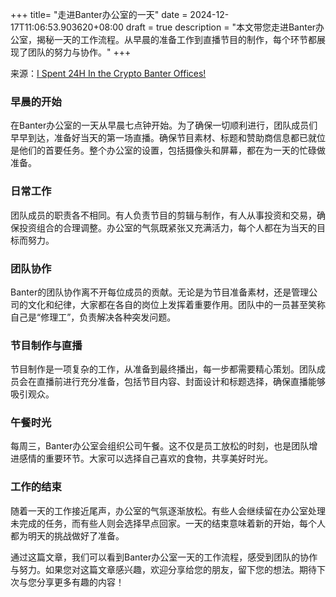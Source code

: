 +++
title= "走进Banter办公室的一天"
date = 2024-12-17T11:06:53.903620+08:00
draft = true
description = "本文带您走进Banter办公室，揭秘一天的工作流程。从早晨的准备工作到直播节目的制作，每个环节都展现了团队的努力与协作。"
+++

来源：[I Spent 24H In the Crypto Banter Offices!](https://www.youtube.com/watch?v=G4itpixE1Ks)

### 早晨的开始

在Banter办公室的一天从早晨七点钟开始。为了确保一切顺利进行，团队成员们早早到达，准备好当天的第一场直播。确保节目素材、标题和赞助商信息都已就位是他们的首要任务。整个办公室的设置，包括摄像头和屏幕，都在为一天的忙碌做准备。

### 日常工作

团队成员的职责各不相同。有人负责节目的剪辑与制作，有人从事投资和交易，确保投资组合的合理调整。办公室的气氛既紧张又充满活力，每个人都在为当天的目标而努力。

### 团队协作

Banter的团队协作离不开每位成员的贡献。无论是为节目准备素材，还是管理公司的文化和纪律，大家都在各自的岗位上发挥着重要作用。团队中的一员甚至笑称自己是“修理工”，负责解决各种突发问题。

### 节目制作与直播

节目制作是一项复杂的工作，从准备到最终播出，每一步都需要精心策划。团队成员会在直播前进行充分准备，包括节目内容、封面设计和标题选择，确保直播能够吸引观众。

### 午餐时光

每周三，Banter办公室会组织公司午餐。这不仅是员工放松的时刻，也是团队增进感情的重要环节。大家可以选择自己喜欢的食物，共享美好时光。

### 工作的结束

随着一天的工作接近尾声，办公室的气氛逐渐放松。有些人会继续留在办公室处理未完成的任务，而有些人则会选择早点回家。一天的结束意味着新的开始，每个人都为明天的挑战做好了准备。

通过这篇文章，我们可以看到Banter办公室一天的工作流程，感受到团队的协作与努力。如果您对这篇文章感兴趣，欢迎分享给您的朋友，留下您的想法。期待下次与您分享更多有趣的内容！

